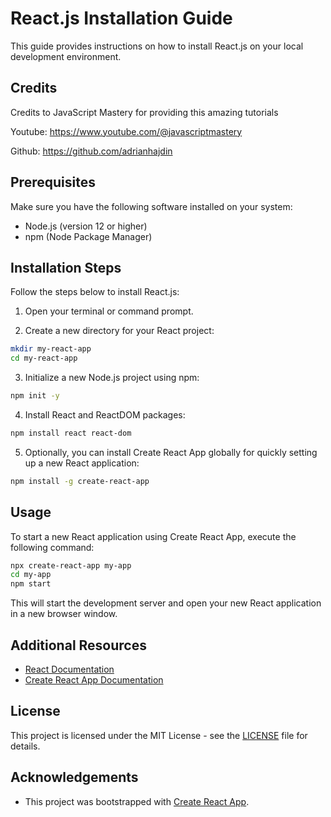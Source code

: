 # React.js Installation Guide

This guide provides instructions on how to install React.js on your local development environment.

## Credits

Credits to JavaScript Mastery for providing this amazing tutorials

Youtube: https://www.youtube.com/@javascriptmastery

Github: https://github.com/adrianhajdin

## Prerequisites

Make sure you have the following software installed on your system:

- Node.js (version 12 or higher)
- npm (Node Package Manager)

## Installation Steps

Follow the steps below to install React.js:

1. Open your terminal or command prompt.

2. Create a new directory for your React project:

```bash
mkdir my-react-app
cd my-react-app
```

3. Initialize a new Node.js project using npm:

```bash
npm init -y
```

4. Install React and ReactDOM packages:

```bash
npm install react react-dom
```

5. Optionally, you can install Create React App globally for quickly setting up a new React application:

```bash
npm install -g create-react-app
```

## Usage

To start a new React application using Create React App, execute the following command:

```bash
npx create-react-app my-app
cd my-app
npm start
```

This will start the development server and open your new React application in a new browser window.

## Additional Resources

- [React Documentation](https://reactjs.org/docs/getting-started.html)
- [Create React App Documentation](https://create-react-app.dev/docs/getting-started/)

## License

This project is licensed under the MIT License - see the [LICENSE](./LICENSE) file for details.

## Acknowledgements

- This project was bootstrapped with [Create React App](https://github.com/facebook/create-react-app).
